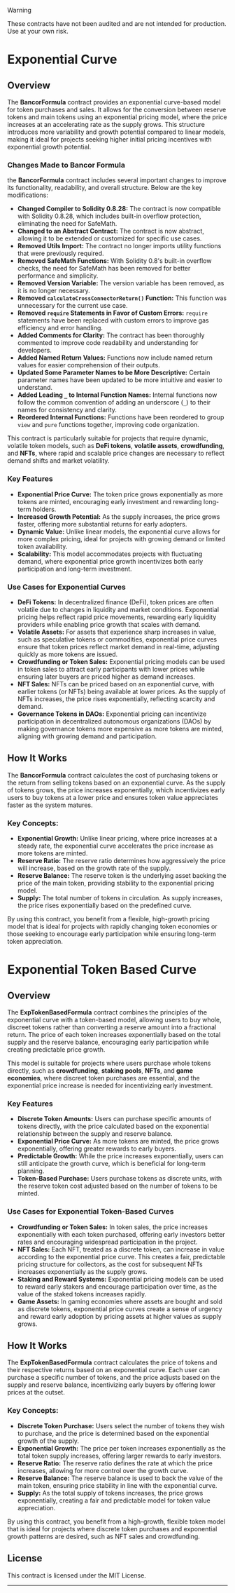 > [!Warning]
> These contracts have not been audited and are not intended for production. Use at your own risk.

# Exponential Curve

## Overview

The **BancorFormula** contract provides an exponential curve-based model for token purchases and sales. It allows for the conversion between reserve tokens and main tokens using an exponential pricing model, where the price increases at an accelerating rate as the supply grows. This structure introduces more variability and growth potential compared to linear models, making it ideal for projects seeking higher initial pricing incentives with exponential growth potential.

### Changes Made to Bancor Formula
the **BancorFormula** contract includes several important changes to improve its functionality, readability, and overall structure. Below are the key modifications:

- **Changed Compiler to Solidity 0.8.28:** The contract is now compatible with Solidity 0.8.28, which includes built-in overflow protection, eliminating the need for SafeMath.
- **Changed to an Abstract Contract:** The contract is now abstract, allowing it to be extended or customized for specific use cases.
- **Removed Utils Import:** The contract no longer imports utility functions that were previously required.
- **Removed SafeMath Functions:** With Solidity 0.8's built-in overflow checks, the need for SafeMath has been removed for better performance and simplicity.
- **Removed Version Variable:** The version variable has been removed, as it is no longer necessary.
- **Removed `calculateCrossConnectorReturn()` Function:** This function was unnecessary for the current use case.
- **Removed `require` Statements in Favor of Custom Errors:** `require` statements have been replaced with custom errors to improve gas efficiency and error handling.
- **Added Comments for Clarity:** The contract has been thoroughly commented to improve code readability and understanding for developers.
- **Added Named Return Values:** Functions now include named return values for easier comprehension of their outputs.
- **Updated Some Parameter Names to be More Descriptive:** Certain parameter names have been updated to be more intuitive and easier to understand.
- **Added Leading `_` to Internal Function Names:** Internal functions now follow the common convention of adding an underscore (`_`) to their names for consistency and clarity.
- **Reordered Internal Functions:** Functions have been reordered to group `view` and `pure` functions together, improving code organization.

This contract is particularly suitable for projects that require dynamic, volatile token models, such as **DeFi tokens**, **volatile assets**, **crowdfunding**, and **NFTs**, where rapid and scalable price changes are necessary to reflect demand shifts and market volatility.

### Key Features
- **Exponential Price Curve:** The token price grows exponentially as more tokens are minted, encouraging early investment and rewarding long-term holders.
- **Increased Growth Potential:** As the supply increases, the price grows faster, offering more substantial returns for early adopters.
- **Dynamic Value:** Unlike linear models, the exponential curve allows for more complex pricing, ideal for projects with growing demand or limited token availability.
- **Scalability:** This model accommodates projects with fluctuating demand, where exponential price growth incentivizes both early participation and long-term investment.

### Use Cases for Exponential Curves
- **DeFi Tokens:** In decentralized finance (DeFi), token prices are often volatile due to changes in liquidity and market conditions. Exponential pricing helps reflect rapid price movements, rewarding early liquidity providers while enabling price growth that scales with demand.
- **Volatile Assets:** For assets that experience sharp increases in value, such as speculative tokens or commodities, exponential price curves ensure that token prices reflect market demand in real-time, adjusting quickly as more tokens are issued.
- **Crowdfunding or Token Sales:** Exponential pricing models can be used in token sales to attract early participants with lower prices while ensuring later buyers are priced higher as demand increases.
- **NFT Sales:** NFTs can be priced based on an exponential curve, with earlier tokens (or NFTs) being available at lower prices. As the supply of NFTs increases, the price rises exponentially, reflecting scarcity and demand.
- **Governance Tokens in DAOs:** Exponential pricing can incentivize participation in decentralized autonomous organizations (DAOs) by making governance tokens more expensive as more tokens are minted, aligning with growing demand and participation.

## How It Works

The **BancorFormula** contract calculates the cost of purchasing tokens or the return from selling tokens based on an exponential curve. As the supply of tokens grows, the price increases exponentially, which incentivizes early users to buy tokens at a lower price and ensures token value appreciates faster as the system matures.

### Key Concepts:
- **Exponential Growth:** Unlike linear pricing, where price increases at a steady rate, the exponential curve accelerates the price increase as more tokens are minted.
- **Reserve Ratio:** The reserve ratio determines how aggressively the price will increase, based on the growth rate of the supply.
- **Reserve Balance:** The reserve token is the underlying asset backing the price of the main token, providing stability to the exponential pricing model.
- **Supply:** The total number of tokens in circulation. As supply increases, the price rises exponentially based on the predefined curve.

By using this contract, you benefit from a flexible, high-growth pricing model that is ideal for projects with rapidly changing token economies or those seeking to encourage early participation while ensuring long-term token appreciation.

# Exponential Token Based Curve

## Overview

The **ExpTokenBasedFormula** contract combines the principles of the exponential curve with a token-based model, allowing users to buy whole, discreet tokens rather than converting a reserve amount into a fractional return. The price of each token increases exponentially based on the total supply and the reserve balance, encouraging early participation while creating predictable price growth.

This model is suitable for projects where users purchase whole tokens directly, such as **crowdfunding**, **staking pools**, **NFTs**, and **game economies**, where discreet token purchases are essential, and the exponential price increase is needed for incentivizing early investment.

### Key Features
- **Discrete Token Amounts:** Users can purchase specific amounts of tokens directly, with the price calculated based on the exponential relationship between the supply and reserve balance.
- **Exponential Price Curve:** As more tokens are minted, the price grows exponentially, offering greater rewards to early buyers.
- **Predictable Growth:** While the price increases exponentially, users can still anticipate the growth curve, which is beneficial for long-term planning.
- **Token-Based Purchase:** Users purchase tokens as discrete units, with the reserve token cost adjusted based on the number of tokens to be minted.

### Use Cases for Exponential Token-Based Curves
- **Crowdfunding or Token Sales:** In token sales, the price increases exponentially with each token purchased, offering early investors better rates and encouraging widespread participation in the project.
- **NFT Sales:** Each NFT, treated as a discrete token, can increase in value according to the exponential price curve. This creates a fair, predictable pricing structure for collectors, as the cost for subsequent NFTs increases exponentially as the supply grows.
- **Staking and Reward Systems:** Exponential pricing models can be used to reward early stakers and encourage participation over time, as the value of the staked tokens increases rapidly.
- **Game Assets:** In gaming economies where assets are bought and sold as discrete tokens, exponential price curves create a sense of urgency and reward early adoption by pricing assets at higher values as supply grows.

## How It Works

The **ExpTokenBasedFormula** contract calculates the price of tokens and their respective returns based on an exponential curve. Each user can purchase a specific number of tokens, and the price adjusts based on the supply and reserve balance, incentivizing early buyers by offering lower prices at the outset.

### Key Concepts:
- **Discrete Token Purchase:** Users select the number of tokens they wish to purchase, and the price is determined based on the exponential growth of the supply.
- **Exponential Growth:** The price per token increases exponentially as the total token supply increases, offering larger rewards to early investors.
- **Reserve Ratio:** The reserve ratio defines the rate at which the price increases, allowing for more control over the growth curve.
- **Reserve Balance:** The reserve balance is used to back the value of the main token, ensuring price stability in line with the exponential curve.
- **Supply:** As the total supply of tokens increases, the price grows exponentially, creating a fair and predictable model for token value appreciation.

By using this contract, you benefit from a high-growth, flexible token model that is ideal for projects where discrete token purchases and exponential growth patterns are desired, such as NFT sales and crowdfunding.

## License

This contract is licensed under the MIT License.

---
